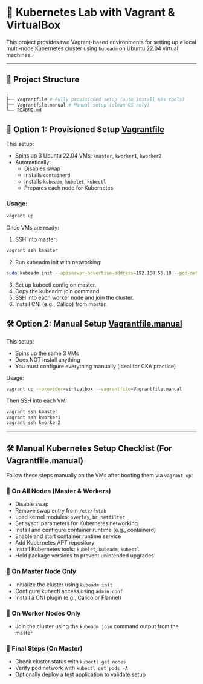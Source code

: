 # 🧪 Kubernetes Lab with Vagrant & VirtualBox

This project provides two Vagrant-based environments for setting up a local multi-node Kubernetes cluster using `kubeadm` on Ubuntu 22.04 virtual machines.

---

## 📁 Project Structure

```bash
.
├── Vagrantfile # Fully provisioned setup (auto install K8s tools)
├── Vagrantfile.manual # Manual setup (clean OS only)
└── README.md
```

## 🚀 Option 1: Provisioned Setup [Vagrantfile](./Vagrantfile)

This setup:

- Spins up 3 Ubuntu 22.04 VMs: `kmaster`, `kworker1`, `kworker2`
- Automatically:
  - Disables swap
  - Installs `containerd`
  - Installs `kubeadm`, `kubelet`, `kubectl`
  - Prepares each node for Kubernetes

### Usage:

```bash
vagrant up
```

Once VMs are ready:

1. SSH into master:

```bash
vagrant ssh kmaster
```

2. Run kubeadm init with networking:

```bash
sudo kubeadm init --apiserver-advertise-address=192.168.56.10 --pod-network-cidr=192.168.0.0/16
```

3. Set up kubectl config on master.
4. Copy the kubeadm join command.
5. SSH into each worker node and join the cluster.
6. Install CNI (e.g., Calico) from master.

## 🛠️ Option 2: Manual Setup [Vagrantfile.manual](./Vagrantfile.manual)

This setup:

- Spins up the same 3 VMs
- Does NOT install anything
- You must configure everything manually (ideal for CKA practice)

Usage:

```bash
vagrant up --provider=virtualbox --vagrantfile=Vagrantfile.manual
```

Then SSH into each VM:

```bash
vagrant ssh kmaster
vagrant ssh kworker1
vagrant ssh kworker2
```

---

## 🛠️ Manual Kubernetes Setup Checklist (For Vagrantfile.manual)

Follow these steps manually on the VMs after booting them via `vagrant up`:

### 🔹 On All Nodes (Master & Workers)

- Disable swap
- Remove swap entry from `/etc/fstab`
- Load kernel modules: `overlay`, `br_netfilter`
- Set sysctl parameters for Kubernetes networking
- Install and configure container runtime (e.g., containerd)
- Enable and start container runtime service
- Add Kubernetes APT repository
- Install Kubernetes tools: `kubelet`, `kubeadm`, `kubectl`
- Hold package versions to prevent unintended upgrades

### 🔹 On Master Node Only

- Initialize the cluster using `kubeadm init`
- Configure kubectl access using `admin.conf`
- Install a CNI plugin (e.g., Calico or Flannel)

### 🔹 On Worker Nodes Only

- Join the cluster using the `kubeadm join` command output from the master

### 🔹 Final Steps (On Master)

- Check cluster status with `kubectl get nodes`
- Verify pod network with `kubectl get pods -A`
- Optionally deploy a test application to validate setup
